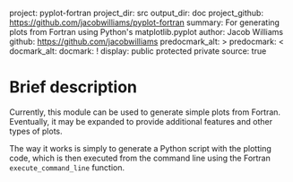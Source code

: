 project: pyplot-fortran
project_dir: src
output_dir: doc
project_github: https://github.com/jacobwilliams/pyplot-fortran
summary: For generating plots from Fortran using Python's matplotlib.pyplot
author: Jacob Williams
github: https://github.com/jacobwilliams
predocmark_alt: >
predocmark: <
docmark_alt:
docmark: !
display: public
         protected
         private
source: true

# Brief description

Currently, this module can be used to generate simple plots from Fortran.  Eventually, it may be expanded to provide additional features and other types of plots.

The way it works is simply to generate a Python script with the plotting code, which
is then executed from the command line using the Fortran ```execute_command_line``` function.
